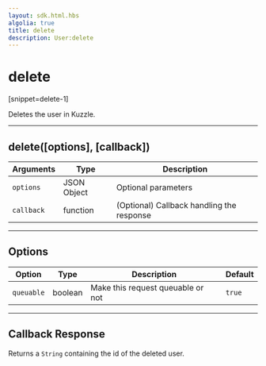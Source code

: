 ```yaml
---
layout: sdk.html.hbs
algolia: true
title: delete
description: User:delete
---
```

  

# delete
[snippet=delete-1]

Deletes the user in Kuzzle.

---

## delete([options], [callback])

| Arguments | Type | Description |
|---------------|---------|----------------------------------------|
| ``options`` | JSON Object | Optional parameters |
| ``callback`` | function | (Optional) Callback handling the response |

---

## Options

| Option | Type | Description | Default |
|---------------|---------|----------------------------------------|---------|
| ``queuable`` | boolean | Make this request queuable or not  | ``true`` |

---

## Callback Response

Returns a `String` containing the id of the deleted user. 
